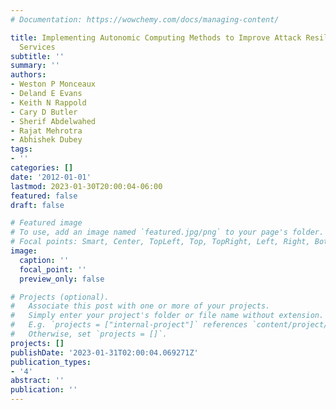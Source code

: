 ```yaml
---
# Documentation: https://wowchemy.com/docs/managing-content/

title: Implementing Autonomic Computing Methods to Improve Attack Resilience in Web
  Services
subtitle: ''
summary: ''
authors:
- Weston P Monceaux
- Deland E Evans
- Keith N Rappold
- Cary D Butler
- Sherif Abdelwahed
- Rajat Mehrotra
- Abhishek Dubey
tags:
- ''
categories: []
date: '2012-01-01'
lastmod: 2023-01-30T20:00:04-06:00
featured: false
draft: false

# Featured image
# To use, add an image named `featured.jpg/png` to your page's folder.
# Focal points: Smart, Center, TopLeft, Top, TopRight, Left, Right, BottomLeft, Bottom, BottomRight.
image:
  caption: ''
  focal_point: ''
  preview_only: false

# Projects (optional).
#   Associate this post with one or more of your projects.
#   Simply enter your project's folder or file name without extension.
#   E.g. `projects = ["internal-project"]` references `content/project/deep-learning/index.md`.
#   Otherwise, set `projects = []`.
projects: []
publishDate: '2023-01-31T02:00:04.069271Z'
publication_types:
- '4'
abstract: ''
publication: ''
---
```

